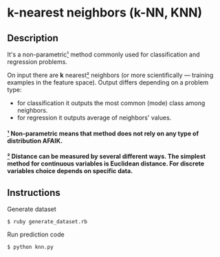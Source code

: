 # k-nearest neighbors (k-NN, KNN)

## Description

It's a non-parametric[¹] method commonly used for classification and
regression problems.

On input there are __k__ nearest[²] neighbors (or more scientifically
— training examples in the feature space). Output differs depending on
a problem type:

- for classification it outputs the most common (mode) class among
neighbors.
- for regression it outputs average of neighbors' values.


#### [¹] Non-parametric means that method does not rely on any type of distribution AFAIK.
[¹]:#-note-one

#### [²] Distance can be measured by several different ways. The simplest method for continuous variables is Euclidean distance. For discrete variables choice depends on specific data.
[²]:#-note-one

## Instructions

Generate dataset

```
$ ruby generate_dataset.rb
```

Run prediction code

```
$ python knn.py
```
